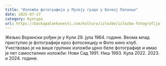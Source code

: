 ```yaml
---
title: "Изложба фотографија у Музеју града у Бачкој Паланци"
date: 2025-07-17
category: Култура
url: https://backapalankavesti.com/kultura/izlozbe/izlozba-fotografija-u-muzeju-grada-u-backoj-palanci/
---
```


Жељко Ворински рођен је у Кули 29. јула 1964. године. Веома млад приступио је фотографији кроз фотосекцију и Фото кино клуб. Учествовао је на више групних изложби црно беле фотографије и имао је пет самосталних изложби: Нови Сад 1991. Ниш 1993. Кула 2022. 2023. и 2024. године.
